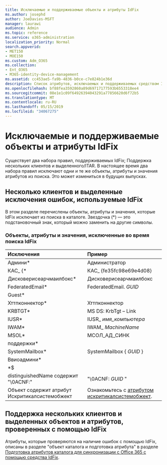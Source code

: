```yaml
---
title: Исключаемые и поддерживаемые объекты и атрибуты IdFix
ms.author: josephd
author: JoeDavies-MSFT
manager: laurawi
audience: Admin
ms.topic: reference
ms.service: o365-administration
localization_priority: Normal
search.appverid:
- MET150
- MOE150
ms.custom: Adm_O365
ms.collection:
- Ent_O365
- M365-identity-device-management
ms.assetid: cc453ae5-fa9b-4836-b0ce-c7e824b1e36d
description: Список атрибутов, исключаемых и поддерживаемых средством IdFix.
ms.openlocfilehash: bf88fea3592860a89d69717177593b6553318ee4
ms.sourcegitcommit: 08e1e1c09f64926394043291a77856620d6f72b5
ms.translationtype: MT
ms.contentlocale: ru-RU
ms.lasthandoff: 05/15/2019
ms.locfileid: "34067275"
---
```

# <a name="idfix-excluded-and-supported-objects-and-attributes"></a>Исключаемые и поддерживаемые объекты и атрибуты IdFix
Существует два набора правил, поддерживаемых IdFix; Поддержка нескольких клиентов и выделенного/ITAR. В настоящее время два набора правил исключают одни и те же объекты, атрибуты и значения атрибутов из поиска. Это может измениться в будущих выпусках.
  
## <a name="multi-tenant-and-dedicated-error-exclusions-used-by-idfix"></a>Несколько клиентов и выделенные исключения ошибок, используемые IdFix
В этом разделе перечислены объекты, атрибуты и значения, которые IdFix исключает из поиска в каталоге. Звездочка (\*) — это подстановочный знак, который можно заменить на другие символы.
  
### <a name="objects-attributes-and-values-excluded-during-an-idfix-search"></a>Объекты, атрибуты и значения, исключенные во время поиска IdFix

|**Исключения**|**Пример**|
|:-----|:-----|
|Админи\* |Администратор |
|КАС_ {\*  |КАС_ {fe35fc98e69e4d08} |
|Дисковерисеарчмаилбокс\*  |Дисковерисеарчмаилбокс  |
|FederatedEmail\* |FederatedEmail. *GUID* |
|Guest\* ||
|Хттпконнектор\*  |Хттпконнектор |
|KRBTGT\* |MS DS: KrbTgt – Link |
|IUSR\* |IUSR_ *имя_компьютера* |
|IWAM\*  |IWAM_ *MachineName* |
|MSOL\* |МСОЛ_АД_СИНК |
|поддержки\* ||
|SystemMailbox\* |SystemMailbox { *GUID* }|
|Ввиоадмини\*  ||
|\*$ ||
|distinguishedName содержит "\0ACNF:"|"\0ACNF: *GUID* " |
|Объект содержит атрибут Искритикалсистемобжект |Ознакомьтесь с [атрибутом искритикалсистемобжект](https://go.microsoft.com/fwlink/p/?LinkId=401169). |
   
## <a name="multi-tenant-and-dedicated-objects-and-attributes-checked-by-idfix"></a>Поддержка нескольких клиентов и выделенных объектов и атрибутов, проверенных с помощью IdFix
Атрибуты, которые проверяются на наличие ошибок с помощью IdFix, описаны в разделе "объект каталога и подготовка атрибута" в разделе [Подготовка атрибутов каталога для синхронизации с Office 365 с помощью средства IdFix](prepare-directory-attributes-for-synch-with-idfix.md).
  

